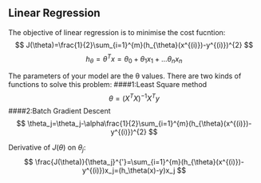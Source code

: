 ## Linear Regression

The objective of linear regression is to minimise the cost fucntion:
$$
J(\theta)=\frac{1}{2}\sum_{i=1}^{m}(h_{\theta}(x^{(i)})-y^{(i)})^{2}
$$
$$
h_{\theta}=\theta^Tx=\theta_0+\theta_1x_1+...\theta_nx_n
$$

The parameters of your model are the θ values.
There are two kinds of functions to solve this problem:
####1:Least Square method
$$
\theta=(X^TX)^{-1}X^Ty
$$
####2:Batch Gradient Descent
$$
\theta_j=\theta_j-\alpha\frac{1}{2}\sum_{i=1}^{m}(h_{\theta}(x^{(i)})-y^{(i)})^{2}
$$

Derivative of $J(\theta)$ on $\theta_j$:
$$
\frac{J(\theta)}{\theta_j}^{'}=\sum_{i=1}^{m}(h_{\theta}(x^{(i)})-y^{(i)})x_j=(h_\theta(x)-y)x_j
$$
